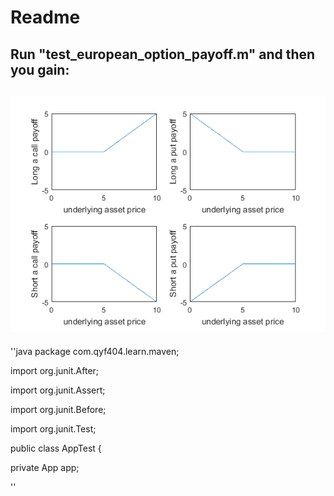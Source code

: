 # Readme
## Run "test_european_option_payoff.m" and then you gain: 
## ![Mou](/utils/four_diagram_euro.png)
''java
package com.qyf404.learn.maven;

import org.junit.After;

import org.junit.Assert;

import org.junit.Before;

import org.junit.Test;

public class AppTest {

private App app;

''
